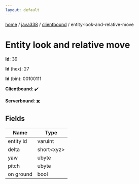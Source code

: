 ```yaml
---
layout: default
---
```


[home](/)  /  [java338](/protocol/java338)  /  [clientbound](/protocol/java338/clientbound)  /  entity-look-and-relative-move

# Entity look and relative move

**Id**: 39

**Id** (hex): 27

**Id** (bin): 00100111

**Clientbound**: ✔️

**Serverbound**: ✖️

## Fields

Name | Type
---|---
entity id | varuint
delta | short&lt;xyz&gt;
yaw | ubyte
pitch | ubyte
on ground | bool
